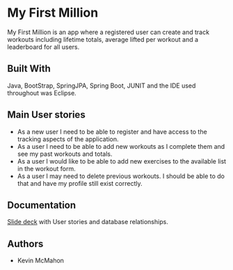 # My First Million

My First Million is an app where a registered user can create and track workouts including lifetime totals, average lifted per workout and a leaderboard for all users.

## Built With

Java, BootStrap, SpringJPA, Spring Boot, JUNIT and the IDE used throughout was Eclipse.

## Main User stories
- As a new user I need to be able to register and have access to the tracking aspects of the application.
- As a user I need to be able to add new workouts as I complete them and see my past workouts and totals. 
- As a user I would like to be able to add new exercises to the available list in the workout form.
- As a user I may need to delete previous workouts. I should be able to do that and have my profile still exist correctly.

## Documentation

[Slide deck](https://docs.google.com/presentation/d/1L51mKq_fa_inq1LfV7OJ26C56BQcqK3jeDQFD4AFoUg/edit?usp=sharing) with User stories and database relationships. 

## Authors

* Kevin McMahon


